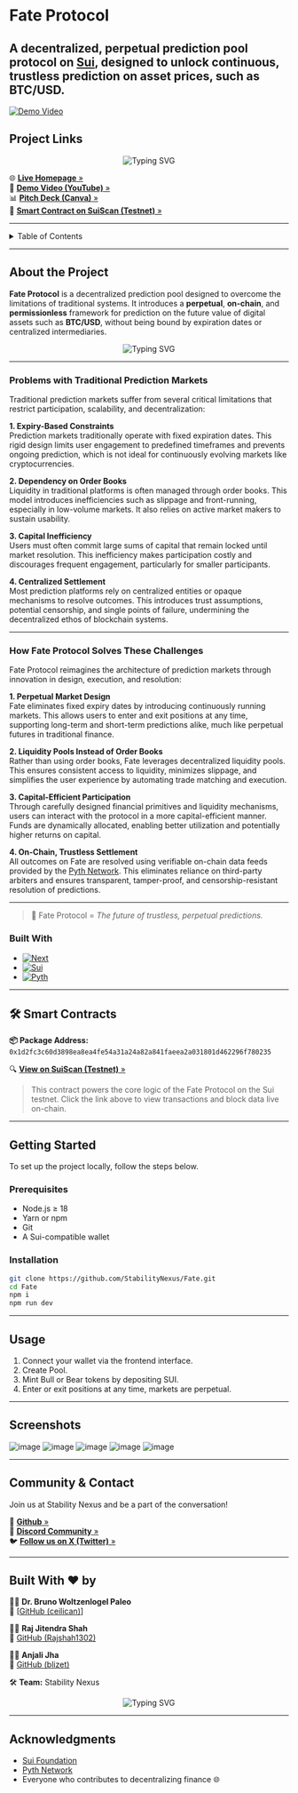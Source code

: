 # Fate Protocol
A decentralized, perpetual prediction pool protocol on [Sui](https://sui.io/), designed to unlock continuous, trustless prediction on asset prices, such as BTC/USD.
---

<!-- Embedding Demo Video  -->

[![Demo Video](https://img.youtube.com/vi/wUydLM6ex2A/maxresdefault.jpg)](https://youtu.be/wUydLM6ex2A)

##  Project Links

<p align="center">
  <img src="https://readme-typing-svg.demolab.com?font=Fira+Code&weight=500&pause=1000&color=blue&center=true&vCenter=true&multiline=true&width=600&lines=Check+them+out+to+understand+Fate+Protocol!" alt="Typing SVG" />
</p>

🌐 [**Live Homepage** »](https://fate-ivory.vercel.app/)  
🎥 [**Demo Video (YouTube)** »](https://youtu.be/wUydLM6ex2A)  
📊 [**Pitch Deck (Canva)** »](https://www.canva.com/design/DAGoMvKqF6I/EwaTeM14qztfVcs1aVfl6w/view?utlId=h3a9d19153a#21)  
🧾 [**Smart Contract on SuiScan (Testnet)** »](https://suiscan.xyz/testnet/object/0x1d2fc3c60d3898ea8ea4fe54a31a24a82a841faeea2a031801d462296f780235/tx-blocks)

---

<!-- TABLE OF CONTENTS -->

<!-- TABLE OF CONTENTS -->

<details>
  <summary>Table of Contents</summary>
  <ol>
    <li>
      <a href="#about-the-project">About The Project</a>
      <ul>
        <li><a href="#built-with">Built With</a></li>
      </ul>
    </li>
    <li>
      <a href="#project-links">Project Links</a>
    </li>
    <li>
      <a href="#getting-started">Getting Started</a>
      <ul>
        <li><a href="#prerequisites">Prerequisites</a></li>
        <li><a href="#installation">Installation</a></li>
      </ul>
    </li>
    <li><a href="#usage">Usage</a></li>
    <li><a href="#%EF%B8%8F-smart-contracts">Smart Contracts</a></li>
    <li><a href="#community--contact">🌐 Community & Contact</a></li>
    <li><a href="#built-with-%EF%B8%8F-by">👥 Built With ❤️ by</a></li>
    <li><a href="#acknowledgments">Acknowledgments</a></li>
  </ol>
</details>


---

## About the Project

**Fate Protocol** is a decentralized prediction pool designed to overcome the limitations of traditional systems. It introduces a **perpetual**, **on-chain**, and **permissionless** framework for prediction on the future value of digital assets such as **BTC/USD**, without being bound by expiration dates or centralized intermediaries.

<p align="center">
  <img src="https://readme-typing-svg.demolab.com?font=Fira+Code&weight=500&pause=2000&color=purple&center=true&vCenter=true&multiline=true&width=600&lines=Why+bet+on+tomorrow,+when+you+can+predict+forever?" alt="Typing SVG" />
</p>

---

### Problems with Traditional Prediction Markets

Traditional prediction markets suffer from several critical limitations that restrict participation, scalability, and decentralization:

**1. Expiry-Based Constraints**  
Prediction markets traditionally operate with fixed expiration dates. This rigid design limits user engagement to predefined timeframes and prevents ongoing prediction, which is not ideal for continuously evolving markets like cryptocurrencies.

**2. Dependency on Order Books**  
Liquidity in traditional platforms is often managed through order books. This model introduces inefficiencies such as slippage and front-running, especially in low-volume markets. It also relies on active market makers to sustain usability.

**3. Capital Inefficiency**  
Users must often commit large sums of capital that remain locked until market resolution. This inefficiency makes participation costly and discourages frequent engagement, particularly for smaller participants.

**4. Centralized Settlement**  
Most prediction platforms rely on centralized entities or opaque mechanisms to resolve outcomes. This introduces trust assumptions, potential censorship, and single points of failure, undermining the decentralized ethos of blockchain systems.

---

### How Fate Protocol Solves These Challenges

Fate Protocol reimagines the architecture of prediction markets through innovation in design, execution, and resolution:

**1. Perpetual Market Design**  
Fate eliminates fixed expiry dates by introducing continuously running markets. This allows users to enter and exit positions at any time, supporting long-term and short-term predictions alike, much like perpetual futures in traditional finance.

**2. Liquidity Pools Instead of Order Books**  
Rather than using order books, Fate leverages decentralized liquidity pools. This ensures consistent access to liquidity, minimizes slippage, and simplifies the user experience by automating trade matching and execution.

**3. Capital-Efficient Participation**  
Through carefully designed financial primitives and liquidity mechanisms, users can interact with the protocol in a more capital-efficient manner. Funds are dynamically allocated, enabling better utilization and potentially higher returns on capital.

**4. On-Chain, Trustless Settlement**  
All outcomes on Fate are resolved using verifiable on-chain data feeds provided by the [Pyth Network](https://pyth.network/). This eliminates reliance on third-party arbiters and ensures transparent, tamper-proof, and censorship-resistant resolution of predictions.

---

> 🔮 Fate Protocol = *The future of trustless, perpetual predictions.*


### Built With

* [![Next][Next.js]][Next-url]
* [![Sui][Sui.dev]][Sui-url]
* [![Pyth][Pyth.network]][Pyth-url]

<!-- Badges -->

[Next.js]: https://img.shields.io/badge/Next.js-000000?style=for-the-badge&logo=nextdotjs&logoColor=white
[Sui.dev]: https://img.shields.io/badge/Sui-5D3FD3?style=for-the-badge&logo=apachespark&logoColor=white
[Pyth.network]: https://img.shields.io/badge/Pyth_Network-0A0A23?style=for-the-badge&logo=data:image/svg+xml;base64,...&logoColor=white

<!-- Links -->

[Next-url]: https://nextjs.org/
[Sui-url]: https://sui.io/
[Pyth-url]: https://pyth.network/

---

## 🛠️ Smart Contracts

**📦 Package Address:**  
`0x1d2fc3c60d3898ea8ea4fe54a31a24a82a841faeea2a031801d462296f780235`

🔍 [**View on SuiScan (Testnet)** »](https://suiscan.xyz/testnet/object/0x1d2fc3c60d3898ea8ea4fe54a31a24a82a841faeea2a031801d462296f780235/tx-blocks)

> This contract powers the core logic of the Fate Protocol on the Sui testnet. Click the link above to view transactions and block data live on-chain.

---

## Getting Started

To set up the project locally, follow the steps below.

### Prerequisites

* Node.js ≥ 18
* Yarn or npm
* Git
* A Sui-compatible wallet

### Installation

```bash
git clone https://github.com/StabilityNexus/Fate.git
cd Fate
npm i
npm run dev
```

---

## Usage

1. Connect your wallet via the frontend interface.
2. Create Pool.
3. Mint Bull or Bear tokens by depositing SUI.
4. Enter or exit positions at any time, markets are perpetual.

---
## Screenshots
![image](https://github.com/user-attachments/assets/33a11f36-6a38-4f54-a797-30d3d1f2f9fc)
![image](https://github.com/user-attachments/assets/da530987-b2d3-4854-9f7b-85ade20c1c04)
![image](https://github.com/user-attachments/assets/4edc71d7-5af7-4a05-b60b-2c1501f58820)
![image](https://github.com/user-attachments/assets/64fc374c-4241-4220-8564-af09a0e9b525)
![image](https://github.com/user-attachments/assets/b3321dfa-09ba-4092-8d78-0cf2b5bc73bb)

---

## Community & Contact

Join us at Stability Nexus and be a part of the conversation!  

📂 [**Github** »](https://github.com/StabilityNexus/Fate)  
💬 [**Discord Community** »](https://discord.com/invite/CNKDTSvYa7)  
🐦 [**Follow us on X (Twitter)** »](https://x.com/StabilityNexus)

---

## Built With ❤️ by
👨‍💻 **Dr. Bruno Woltzenlogel Paleo**  
🔗 [[GitHub (ceilican)](https://github.com/ceilican)]

👨‍💻 **Raj Jitendra Shah**  
🔗 [GitHub (Rajshah1302)](https://github.com/Rajshah1302)

👩‍💻 **Anjali Jha**  
🔗 [GitHub (blizet)](https://github.com/blizet)

🛠️ **Team:** Stability Nexus

<p align="center">
  <img src="https://readme-typing-svg.demolab.com?font=Fira+Code&weight=500&pause=1000&color=22C55E&center=true&vCenter=true&multiline=true&width=700&lines=Building+decentralized+futures%2C+one+block+at+a+time+%F0%9F%94%8E" alt="Typing SVG" />
</p>


---

## Acknowledgments

* [Sui Foundation](https://sui.io/)
* [Pyth Network](https://pyth.network/)
* Everyone who contributes to decentralizing finance 🌐
